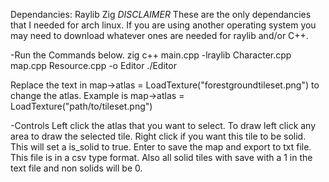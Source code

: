 Dependancies:
Raylib
Zig
*DISCLAIMER* These are the only dependancies that I needed for arch linux. If you are using another operating system you may need
to download whatever ones are needed for raylib and/or C++.

-Run the Commands below.
zig c++ main.cpp -lraylib Character.cpp map.cpp Resource.cpp -o Editor
./Editor


Replace the text in map->atlas = LoadTexture("forestgroundtileset.png") to change the atlas.
Example is map->atlas = LoadTexture("path/to/tileset.png")

-Controls
Left click the atlas that you want to select.
To draw left click any area to draw the selected tile.
Right click if you want this tile to be solid. This will set a is_solid to true.
Enter to save the map and export to txt file. This file is in a csv type format. 
Also all solid tiles with save with a 1 in the text file and non solids will be 0.
